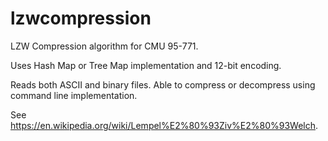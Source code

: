 # lzwcompression

LZW Compression algorithm for CMU 95-771.

Uses Hash Map or Tree Map implementation and 12-bit encoding.

Reads both ASCII and binary files.  Able to compress or decompress using command line implementation.

See https://en.wikipedia.org/wiki/Lempel%E2%80%93Ziv%E2%80%93Welch.